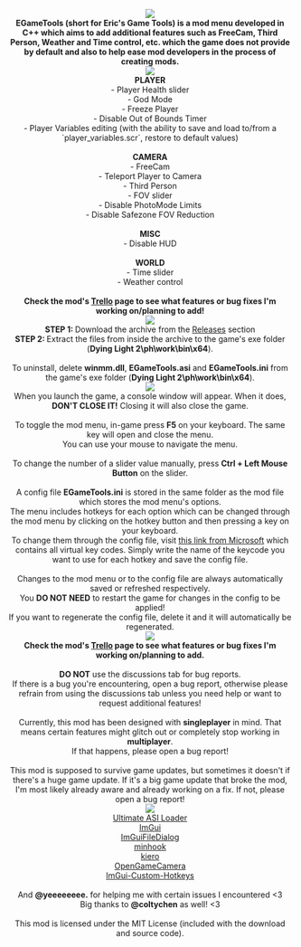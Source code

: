 <p align="center">
<img src="https://i.imgur.com/s6ZV1cz.png"/><br>
<b>EGameTools (short for Eric's Game Tools) is a mod menu developed in C++ which aims to add additional features such as FreeCam, Third Person, Weather and Time control, etc. which the game does not provide by default and also to help ease mod developers in the process of creating mods.</b><br>
<img src="https://i.imgur.com/M9VP0cv.png"/><br>
<b>PLAYER</b><br>
- Player Health slider<br>
- God Mode<br>
- Freeze Player<br>
- Disable Out of Bounds Timer<br>
- Player Variables editing (with the ability to save and load to/from a `player_variables.scr`, restore to default values)<br><br>
<b>CAMERA</b><br>
- FreeCam<br>
- Teleport Player to Camera<br>
- Third Person<br>
- FOV slider<br>
- Disable PhotoMode Limits<br>
- Disable Safezone FOV Reduction<br><br>
<b>MISC</b><br>
- Disable HUD<br><br>
<b>WORLD</b><br>
- Time slider<br>
- Weather control<br><br>
<b>Check the mod's <a href="https://trello.com/b/oRaJQEOi/egametools-dying-light-2">Trello﻿﻿</a> page to see what features or bug fixes I'm working on/planning to add!</b><br>
<img src="https://i.imgur.com/kOyrZYC.png"/><br>
<b>STEP 1: </b>Download the archive from the <a href="https://github.com/EricPlayZ/EGameTools/releases">Releases</a> section<br>
<b>STEP 2: </b>Extract the files from inside the archive to the game's exe folder (<b>Dying Light 2\ph\work\bin\x64</b>).<br><br>
To uninstall, delete <b>winmm.dll</b>, <b>EGameTools.asi</b> and <b>EGameTools.ini</b> from the game's exe folder (<b>Dying Light 2\ph\work\bin\x64</b>).<br>
<img src="https://i.imgur.com/CRAQXjm.png"/><br>
﻿﻿When you launch the game, a console window will appear. When it does, <b>DON'T CLOSE IT!</b> Closing it will also close the game.<br><br>
To toggle the mod menu, in-game press <b>F5</b> on your keyboard. The same key will open and close the menu.<br>
You can use your mouse to navigate the menu.<br><br>
To change the number of a slider value manually, press <b>Ctrl + Left Mouse Button</b> on the slider.<br><br>
A config file <b>EGameTools.ini</b> is stored in the same folder as the mod file which stores the mod menu's options.<br>
The menu includes hotkeys for each option which can be changed through the mod menu by clicking on the hotkey button and then pressing a key on your keyboard.<br>
To change them through the config file, visit <a href="https://learn.microsoft.com/en-us/windows/win32/inputdev/virtual-key-codes">this link from Microsoft</a> which contains all virtual key codes. Simply write the name of the keycode you want to use for each hotkey and save the config file.<br><br>
Changes to the mod menu or to the config file are always automatically saved or refreshed respectively.<br>
You <b>DO NOT NEED</b> to restart the game for changes in the config to be applied!<br>
If you want to regenerate the config file, delete it and it will automatically be regenerated.<br>
<img src="https://i.imgur.com/m0X9akl.png"/><br>
<b>Check the mod's <a href="https://trello.com/b/oRaJQEOi/egametools-dying-light-2">Trello﻿﻿</a> page to see what features or bug fixes I'm working on/planning to add.</b><br><br>
<b>DO NOT</b> use the discussions tab for bug reports.<br>
If there is a bug you're encountering, open a bug report, otherwise please refrain from using the discussions tab unless you need help or want to request additional features!<br><br>
Currently, this mod has been designed with <b>singleplayer</b> in mind. That means certain features might glitch out or completely stop working in <b>multiplayer</b>.<br>
If that happens, please open a bug report!<br><br>
This mod is supposed to survive game updates, but sometimes it doesn't if there's a huge game update. If it's a big game update that broke the mod, I'm most likely already aware and already working on a fix. If not, please open a bug report!<br>
<img src="https://i.imgur.com/nbipzX1.png"/><br>
<a href="https://trello.com/b/oRaJQEOi/egametools-dying-light-2">Ultimate ASI Loader</a><br>
<a href="https://trello.com/b/oRaJQEOi/egametools-dying-light-2">ImGui</a><br>
<a href="https://trello.com/b/oRaJQEOi/egametools-dying-light-2">﻿ImGuiFileDialog</a><br>
<a href="https://trello.com/b/oRaJQEOi/egametools-dying-light-2">minhook</a><br>
<a href="https://trello.com/b/oRaJQEOi/egametools-dying-light-2">kiero</a><br>
<a href="https://trello.com/b/oRaJQEOi/egametools-dying-light-2">OpenGameCamera</a><br>
<a href="https://trello.com/b/oRaJQEOi/egametools-dying-light-2">ImGui-Custom-Hotkeys﻿</a><br><br>
And <b>@yeeeeeeee.</b> for helping me with certain issues I encountered <3<br>
Big thanks to <b>@coltychen</b> as well! <3<br><br>
This mod is licensed under the MIT License (included with the download and source code).
</p>
